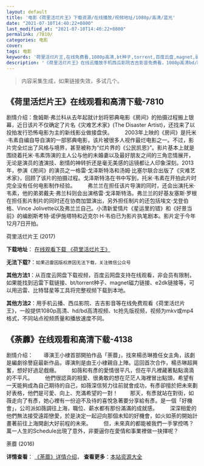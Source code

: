 ```yaml
---
layout: default
title: '电影《荷里活烂片王》下载资源/在线播放/视频地址/1080p/高清/蓝光'
date: "2021-07-10T14:40:22+0800"
last_modified_at: "2021-07-10T14:40:22+0800"
permalink: /7810/
categories: 电影
cover:
tags: 电影
keywords: '荷里活烂片王,在线免费看,1080p高清,bt种子,torrent,百度云盘,magnet,磁力链,迅雷下载资源'
description: '《荷里活烂片王》在线云播放手机西瓜影院吉吉影音免费看，1080p高清bd/hd未删减完整版和tc抢先枪版，mkv/mp4格式，附带bt/torrent种子、magnet/磁力链、百度云盘、网盘资源迅雷下载链接'
---
```


>内容采集生成，如果链接失效，多试几个。


## 《荷里活烂片王》在线观看和高清下载-7810

剧情介绍：詹姆斯·弗兰科从去年起就计划将邪典电影《房间》的拍摄过程搬上银幕，近日该片不仅确定了片名《灾难艺术家》(The Disaster Artist)，还找来了以投拍发行恐怖电影为主的新线影业做接盘侠。 　　2003年上映的《房间》是托米·韦素自编自导自演的一部邪典电影，该片被很多人视作最烂电影之一。不过，影片完全烂出了风格与境界，甚至被称为“烂片界的《公民凯恩》”。影片基本上就是围绕着托米·韦素饰演的主人公与他的未婚妻以及最好朋友之间的三角恋情展开，无论是演员的渣演技、剧情的神转折还是毫无美感的运镜都让人印象深刻。2013年，参演《房间》的演员之一格雷·戈泽斯特洛和汤姆·比塞尔联合出版了《灾难艺术家》，回顾了该片的拍摄过程。戈泽斯特洛在书中写到，托米·韦素在开拍此片时完全没有任何电影制作经验。 　　弗兰兰在担任该片导演的同时，还会出演托米·韦素，他的弟弟戴夫·弗兰科则会出演格雷·戈泽斯特洛。弗兰兰的好基友塞斯·罗根在担任影片制片的同时还在协商加盟演出，另外担任制片的还包括埃文·戈登伯格、Vince Jolivette以及弗兰兰自己。小清新爱情片《星运里的错》和《好景当前》的编剧斯考特·诺伊施塔特和迈克尔·H·韦伯已为影片执笔剧本。影片定于今年12月7日开拍。


荷里活烂片王 (2017)

**下载地址**： [在线观看下载 《荷里活烂片王》](https://www.btbtdy.me/btdy/dy12187.html) 


**无法下载?**：`如果迅雷因版权原因无法下载，关注微信公众号 `

**其他方法1**：从百度云网盘下载视频，百度云网盘支持在线观看，非会员有限制，如果能找到迅雷下载链接、bt/torrent种子、magnet磁力链接、e2dk链接等，可以用迅雷、比特彗星等工具将完整视频下载到本地。

**其他方法2**：用手机云播、西瓜影院、吉吉影音等在线免费观看《荷里活烂片王》，一般提供1080p高清、hd/bd高清视频、tc抢先版视频，视频为mkv或mp4格式，不同站点视频质量和播放速度不同。


## 《荼蘼》在线观看和高清下载-4138

剧情介绍：　　導演王小棣首部開拍作品「荼蘼」，找來楊丞琳擔任女主角，該劇是編劇徐譽庭最新作品，導演則是由王小棣親自上陣。這回首次合作，楊丞琳超興奮，想好好過足戲癮。 　　如薇和有彥的愛情很平凡，但在平凡裡藏著點點滴滴的不平凡。 　　他們很認真的相愛、很勇敢的想在茫茫人海裡冒出點頭，希望有一天能夠成為自己期待的自己，如薇深信努力往前就會成功，有彥卻擅於把未來劃好表格，他們是可愛、向上、充滿希望的一對！ 　　那天，有彥就站在對街，如薇走向了有彥，她心裡有一份迫不及待的喜悅急著要分享給有彥。是一個「好機會」，公司派如薇調往上海，職位、薪水都有那份滿滿的成就感。 　　深深相愛的他們無法接受遠距戀愛，於是決定一起迎向那個未知的好機會，如火如荼的開始計畫著前往上海開創大好前程的未來。 　　但，未來真的都能被我們一手掌控嗎？萬一人生的Schedule出現了意外，非要逼你在愛情和事業裡做一抉擇呢？


荼蘼 (2016)

**详情查看**： [《荼蘼》详情介绍](/movie/4138/)， **查看更多**：[本站资源大全](/movie/t/all/)

